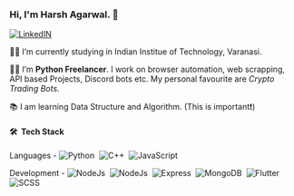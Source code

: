 ### Hi, I'm Harsh Agarwal. 👋

 [![LinkedIN](https://img.shields.io/badge/LinkedIn-0077B5?style=for-the-badge&logo=linkedin&logoColor=white)](https://www.linkedin.com/in/harsh-agarwal-3a732520a/)
 
:man_student: I’m currently studying in Indian Institue of Technology, Varanasi.

:man_technologist: I’m <b>Python Freelancer</b>. I work on browser automation, web scrapping, API based Projects, Discord bots etc. My personal favourite are <i>Crypto Trading Bots</i>.

:books: I am learning Data Structure and Algorithm. (This is important:exclamation:)


#### 🛠 &nbsp;Tech Stack

Languages -
![Python](https://img.shields.io/badge/-Python-05122A?style=flat&logo=python)&nbsp; ![C++](https://img.shields.io/badge/-C++-05122A?style=flat&logo=C%2B%2B&logoColor=00599C)&nbsp; ![JavaScript](https://img.shields.io/badge/-JavaScript-05122A?style=flat&logo=javascript)&nbsp;

Development -
![NodeJs](https://img.shields.io/badge/-NodeJs-05122A?style=flat&logo=NODE.JS)&nbsp; ![NodeJs](https://img.shields.io/badge/-ReactJS-05122A?style=flat&logo=React)&nbsp; ![Express](https://img.shields.io/badge/-Express%20JS-05122A?style=flat&logo=express&logoColor=1572B6)&nbsp; ![MongoDB](https://img.shields.io/badge/-MongoDB-05122A?style=flat&logo=mongodb&logoColor=1572B6)&nbsp; ![Flutter](https://img.shields.io/badge/-Flutter-05122A?style=flat&logo=flutter&logoColor=1572B6)&nbsp; ![SCSS](https://img.shields.io/badge/-SCSS-05122A?style=flat&logo=Sass&logoColor=1572B6)&nbsp;

